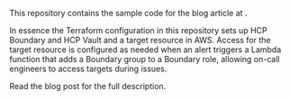 This repository contains the sample code for the blog article at [<link>](https://mattias.engineer).

In essence the Terraform configuration in this repository sets up HCP Boundary and HCP Vault and a target resource in AWS. Access for the target resource is configured as needed when an alert triggers a Lambda function that adds a Boundary group to a Boundary role, allowing on-call engineers to access targets during issues.

Read the blog post for the full description.